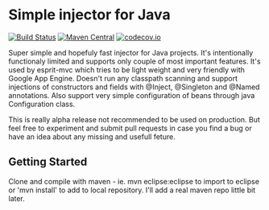 # Simple injector for Java
[![Build Status](https://travis-ci.org/espr-it/injector.svg?branch=master)](https://travis-ci.org/espr-it/injector) [![Maven Central](https://maven-badges.herokuapp.com/maven-central/it.espr/esprit-injector/badge.svg)](https://maven-badges.herokuapp.com/maven-central/it.espr/esprit-injector) [![codecov.io](http://codecov.io/github/espr-it/injector/coverage.svg?branch=master)](http://codecov.io/github/espr-it/injector?branch=master)

Super simple and hopefuly fast injector for Java projects. It's intentionally functionaly limited and supports only couple of most important features. It's used by esprit-mvc which tries to be light weight and very friendly with Google App Engine. Doesn't run any classpath scanning and support injections of constructors and fields with @Inject, @Singleton and @Named annotations. Also support very simple configuration of beans through java Configuration class.

This is really alpha release not recommended to be used on production. But feel free to experiment and submit pull requests in case you find a bug or have an idea about any missing and usefull feture.

## Getting Started

Clone and compile with maven - ie. mvn eclipse:eclipse to import to eclipse or 'mvn install' to add to local repository. I'll add a real maven repo little bit later.
